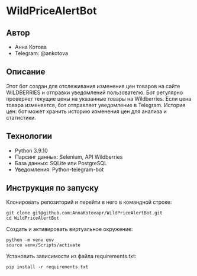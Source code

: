 # WildPriceAlertBot

## Автор
- Анна Котова
- Telegram: @ankotova

##  Описание
Этот бот создан для отслеживания изменения цен товаров на сайте WILDBERRIES и отправки уведомлений пользователю. 
Бот регулярно проверяет текущие цены на указанные товары на Wildberries. Если цена товара изменяется, бот отправляет уведомление в Telegram. История цен: бот может хранить историю изменения цен для анализа и статистики. 

## Технологии
- Python 3.9.10
- Парсинг данных: Selenium, API Wildberries
- База данных: SQLite или PostgreSQL
- Уведомления: Python-telegram-bot


## Инструкция по запуску
Клонировать репозиторий и перейти в него в командной строке:
```
git clone git@github.com:AnnaKotovapr/WildPriceAlertBot.git
cd WildPriceAlertBot
```
Cоздать и активировать виртуальное окружение:
```
python -m venv env
source venv/Scripts/activate
```
Установить зависимости из файла requirements.txt:
```
pip install -r requirements.txt

